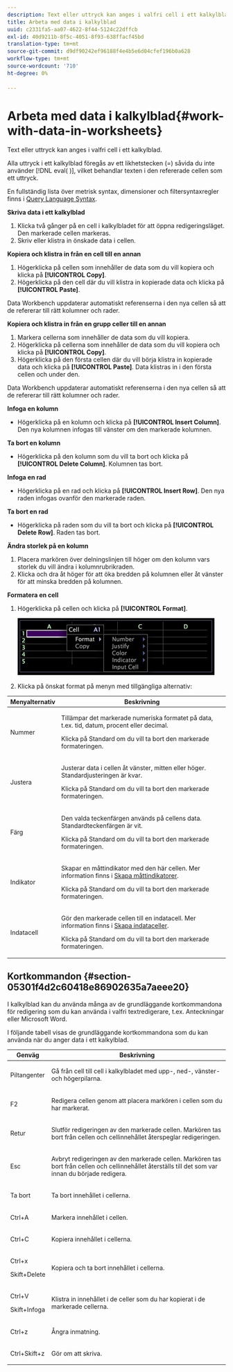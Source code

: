```yaml
---
description: Text eller uttryck kan anges i valfri cell i ett kalkylblad.
title: Arbeta med data i kalkylblad
uuid: c2331fa5-aa07-4622-8f44-5124c22dffcb
exl-id: 40d9211b-8f5c-4051-8f93-638ffacf45bd
translation-type: tm+mt
source-git-commit: d9df90242ef96188f4e4b5e6d04cfef196b0a628
workflow-type: tm+mt
source-wordcount: '710'
ht-degree: 0%

---
```


# Arbeta med data i kalkylblad{#work-with-data-in-worksheets}

Text eller uttryck kan anges i valfri cell i ett kalkylblad.

Alla uttryck i ett kalkylblad föregås av ett likhetstecken (=) såvida du inte använder [!DNL eval( )], vilket behandlar texten i den refererade cellen som ett uttryck.

En fullständig lista över metrisk syntax, dimensioner och filtersyntaxregler finns i [Query Language Syntax](../../../home/c-get-started/c-qry-lang-syntx/c-qry-lang-syntx.md#concept-15d1d3f5164a47d49468c5acb7299d9f).

**Skriva data i ett kalkylblad**

1. Klicka två gånger på en cell i kalkylbladet för att öppna redigeringsläget. Den markerade cellen markeras.
1. Skriv eller klistra in önskade data i cellen.

**Kopiera och klistra in från en cell till en annan**

1. Högerklicka på cellen som innehåller de data som du vill kopiera och klicka på **[!UICONTROL Copy]**.
1. Högerklicka på den cell där du vill klistra in kopierade data och klicka på **[!UICONTROL Paste]**.

Data Workbench uppdaterar automatiskt referenserna i den nya cellen så att de refererar till rätt kolumner och rader.

**Kopiera och klistra in från en grupp celler till en annan**

1. Markera cellerna som innehåller de data som du vill kopiera.
1. Högerklicka på cellerna som innehåller de data som du vill kopiera och klicka på **[!UICONTROL Copy]**.
1. Högerklicka på den första cellen där du vill börja klistra in kopierade data och klicka på **[!UICONTROL Paste]**. Data klistras in i den första cellen och under den.

Data Workbench uppdaterar automatiskt referenserna i den nya cellen så att de refererar till rätt kolumner och rader.

**Infoga en kolumn**

* Högerklicka på en kolumn och klicka på **[!UICONTROL Insert Column]**. Den nya kolumnen infogas till vänster om den markerade kolumnen.

**Ta bort en kolumn**

* Högerklicka på den kolumn som du vill ta bort och klicka på **[!UICONTROL Delete Column]**. Kolumnen tas bort.

**Infoga en rad**

* Högerklicka på en rad och klicka på **[!UICONTROL Insert Row]**. Den nya raden infogas ovanför den markerade raden.

**Ta bort en rad**

* Högerklicka på raden som du vill ta bort och klicka på **[!UICONTROL Delete Row]**. Raden tas bort.

**Ändra storlek på en kolumn**

1. Placera markören över delningslinjen till höger om den kolumn vars storlek du vill ändra i kolumnrubrikraden.
1. Klicka och dra åt höger för att öka bredden på kolumnen eller åt vänster för att minska bredden på kolumnen.

**Formatera en cell**

1. Högerklicka på cellen och klicka på **[!UICONTROL Format]**.

   ![](assets/mnu_Worksheet_Format.png)

1. Klicka på önskat format på menyn med tillgängliga alternativ:

<table id="table_5788E01E52CC44E7927A0D23760D9EDD"> 
 <thead> 
  <tr> 
   <th colname="col1" class="entry"> Menyalternativ </th> 
   <th colname="col2" class="entry"> Beskrivning </th> 
  </tr>
 </thead>
 <tbody> 
  <tr> 
   <td colname="col1"> <p>Nummer </p> </td> 
   <td colname="col2"> <p>Tillämpar det markerade numeriska formatet på data, t.ex. tid, datum, procent eller decimal. </p> <p>Klicka på <span class="uicontrol"> Standard</span> om du vill ta bort den markerade formateringen. </p> </td> 
  </tr> 
  <tr> 
   <td colname="col1"> <p>Justera </p> </td> 
   <td colname="col2"> <p>Justerar data i cellen åt vänster, mitten eller höger. Standardjusteringen är kvar. </p> <p>Klicka på <span class="uicontrol"> Standard</span> om du vill ta bort den markerade formateringen. </p> </td> 
  </tr> 
  <tr> 
   <td colname="col1"> <p>Färg </p> </td> 
   <td colname="col2"> <p>Den valda teckenfärgen används på cellens data. Standardteckenfärgen är vit. </p> <p>Klicka på <span class="uicontrol"> Standard</span> om du vill ta bort den markerade formateringen. </p> </td> 
  </tr> 
  <tr> 
   <td colname="col1"> <p>Indikator </p> </td> 
   <td colname="col2"> <p>Skapar en måttindikator med den här cellen. Mer information finns i <a href="../../../home/c-get-started/c-analysis-vis/c-wksts/c-metric-ind.md#concept-f0e911b23b2c4e8da3e1ea7b9ae04183"> Skapa måttindikatorer</a>. </p> <p>Klicka på <span class="uicontrol"> Standard</span> om du vill ta bort den markerade formateringen. </p> </td> 
  </tr> 
  <tr> 
   <td colname="col1"> <p>Indatacell </p> </td> 
   <td colname="col2"> <p>Gör den markerade cellen till en indatacell. Mer information finns i <a href="../../../home/c-get-started/c-analysis-vis/c-wksts/c-input-cells.md#concept-08cd2c05a28a43dd9f7698b37e23e590"> Skapa indataceller</a>. </p> <p>Klicka på <span class="uicontrol"> Standard</span> om du vill ta bort den markerade formateringen. </p> </td> 
  </tr> 
 </tbody> 
</table>

## Kortkommandon {#section-05301f4d2c60418e86902635a7aeee20}

I kalkylblad kan du använda många av de grundläggande kortkommandona för redigering som du kan använda i valfri textredigerare, t.ex. Anteckningar eller Microsoft Word.

I följande tabell visas de grundläggande kortkommandona som du kan använda när du anger data i ett kalkylblad.

<table id="table_8E6F73F253B3451CA1DE45EE4F4E69EF"> 
 <thead> 
  <tr> 
   <th colname="col1" class="entry"> Genväg </th> 
   <th colname="col2" class="entry"> Beskrivning </th> 
  </tr> 
 </thead>
 <tbody> 
  <tr> 
   <td colname="col1"> <p>Piltangenter </p> </td> 
   <td colname="col2"> <p>Gå från cell till cell i kalkylbladet med upp-, ned-, vänster- och högerpilarna. </p> </td> 
  </tr> 
  <tr> 
   <td colname="col1"> <p>F2 </p> </td> 
   <td colname="col2"> <p>Redigera cellen genom att placera markören i cellen som du har markerat. </p> </td> 
  </tr> 
  <tr> 
   <td colname="col1"> <p>Retur </p> </td> 
   <td colname="col2"> <p>Slutför redigeringen av den markerade cellen. Markören tas bort från cellen och cellinnehållet återspeglar redigeringen. </p> </td> 
  </tr> 
  <tr> 
   <td colname="col1"> <p>Esc </p> </td> 
   <td colname="col2"> <p>Avbryt redigeringen av den markerade cellen. Markören tas bort från cellen och cellinnehållet återställs till det som var innan du började redigera. </p> </td> 
  </tr> 
  <tr> 
   <td colname="col1"> <p>Ta bort </p> </td> 
   <td colname="col2"> <p>Ta bort innehållet i cellerna. </p> </td> 
  </tr> 
  <tr> 
   <td colname="col1"> <p>Ctrl+A </p> </td> 
   <td colname="col2"> <p>Markera innehållet i cellen. </p> </td> 
  </tr> 
  <tr> 
   <td colname="col1"> <p>Ctrl+C </p> </td> 
   <td colname="col2"> <p>Kopiera innehållet i cellerna. </p> </td> 
  </tr> 
  <tr> 
   <td colname="col1"> <p>Ctrl+x </p> <p>Skift+Delete </p> </td> 
   <td colname="col2"> <p>Kopiera och ta bort innehållet i cellerna. </p> </td> 
  </tr> 
  <tr> 
   <td colname="col1"> <p>Ctrl+V </p> <p>Skift+Infoga </p> </td> 
   <td colname="col2"> <p>Klistra in innehållet i de celler som du har kopierat i de markerade cellerna. </p> </td> 
  </tr> 
  <tr> 
   <td colname="col1"> <p>Ctrl+z </p> </td> 
   <td colname="col2"> <p>Ångra inmatning. </p> </td> 
  </tr> 
  <tr> 
   <td colname="col1"> <p>Ctrl+Skift+z </p> </td> 
   <td colname="col2"> <p>Gör om att skriva. </p> </td> 
  </tr> 
 </tbody> 
</table>
